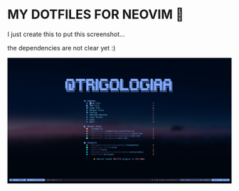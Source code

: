 # MY DOTFILES FOR NEOVIM 

I just create this to put this screenshot...

the dependencies are not clear yet :)

![NeoVim Dashboard](img/image.png)